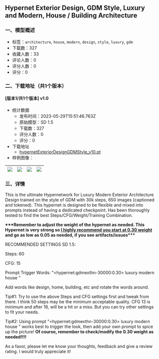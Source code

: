 ## Hypernet Exterior Design, GDM Style, Luxury and Modern, House / Building Architecture
### 一、模型概述

- 标签：`architecture`, `house`, `modern`, `design`, `style`, `luxury`, `gdm`
- 下载数：327
- 收藏人数：33
- 评论人数：0
- 评分人数：0
- 评分：0

### 二、下载地址（共1个版本）

#### [版本1/共1个版本] v1.0

- 统计数据
  - 发布时间：2023-05-29T15:51:46.763Z
  - 原始模型：SD 1.5
  - 下载数：327
  - 评分人数：0
  - 评分：0
- 下载地址
  - [hypernetExteriorDesignGDMStyle_v10.pt](https://civitai.com/api/download/models/84768)
- 样例图像：

| <img src="https://image.civitai.com/xG1nkqKTMzGDvpLrqFT7WA/f49136c8-702e-44b7-abd4-887266560fb2/width=450/958195.jpeg" /> | <img src="https://image.civitai.com/xG1nkqKTMzGDvpLrqFT7WA/139d39e6-de7e-46f6-a4cc-6d4e54547632/width=450/958175.jpeg" /> | <img src="https://image.civitai.com/xG1nkqKTMzGDvpLrqFT7WA/952943b9-e139-4426-b78f-d413d8f38788/width=450/958192.jpeg" /> | <img src="https://image.civitai.com/xG1nkqKTMzGDvpLrqFT7WA/6815f8ca-d5f2-4e9e-ac5b-9709d5d4b72e/width=450/958179.jpeg" /> |
| ---- | ---- | ---- | ---- |


### 三、详情
<p>This is the ultimate Hypernetwork for Luxury Modern Exterior Architecture Design trained on the style of GDM with 30k steps, 650 images (captioned and tokened). This hypernet is designed to be flexible and mixed into prompts instead of having a dedicated checkpoint. Has been thoroughly tested to find the best Steps/CFG/Weight/Training Combination.</p><p></p><p><strong>***Remember to adjust the weight of the hypernet as needed. This Hypernet is very strong so <u>I highly recommend you start at 0.30 weight </u>and go as low as 0.05 as needed, if you see artifacts/issues***</strong></p><p></p><p>RECOMMENDED SETTINGS SD 1.5:</p><p>Steps: 60</p><p>CFG: 15</p><p>Prompt Trigger Words: "&lt;hypernet:gdmexthn-30000:0.30&gt; luxury modern house "</p><p>Add words like design, home, building, etc and rotate the words around.</p><p>Tip#1: Try to use the above Steps and CFG settings first and tweak from there. I think 50 steps may be the minimum acceptable quality. CFG 13 is minimum and after 18, will be a hit or a miss. But you can try other settings to fit your needs.</p><p>Tip#2: Using prompt "&lt;hypernet:gdmexthn-30000:0.30&gt; luxury modern house " works best to trigger the look, then add your own prompt to spice up the picture! <strong>Of course, remember to check/modify the 0.30 weight as needed!!!!</strong></p><p></p><p>As a favor, please let me know your thoughts, feedback and give a review rating. I would truly appreciate it!</p>